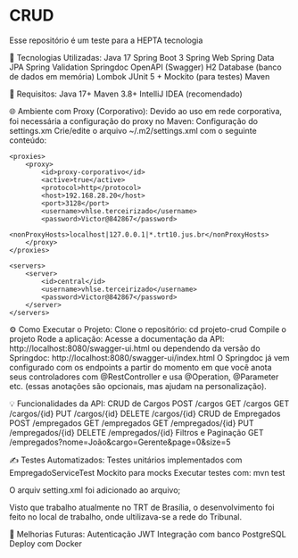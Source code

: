 # CRUD
Esse repositório é um teste para a HEPTA tecnologia

🚀 Tecnologias Utilizadas:
Java 17
Spring Boot 3
Spring Web
Spring Data JPA
Spring Validation
Springdoc OpenAPI (Swagger)
H2 Database (banco de dados em memória)
Lombok
JUnit 5 + Mockito (para testes)
Maven

📝 Requisitos:
Java 17+
Maven 3.8+
IntelliJ IDEA (recomendado)

🌐 Ambiente com Proxy (Corporativo):
Devido ao uso em rede corporativa, foi necessária a configuração do proxy no Maven:
Configuração do settings.xm
Crie/edite o arquivo ~/.m2/settings.xml com o seguinte conteúdo:

<?xml version="1.0"?>
<settings xmlns="http://maven.apache.org/SETTINGS/1.0.0"
         xmlns:xsi="http://www.w3.org/2001/XMLSchema-instance"
         xsi:schemaLocation="http://maven.apache.org/SETTINGS/1.0.0 https://maven.apache.org/xsd/settings-1.0.0.xsd">

    <proxies>
        <proxy>
            <id>proxy-corporativo</id>
            <active>true</active>
            <protocol>http</protocol>
            <host>192.168.28.20</host>
            <port>3128</port>
            <username>vhlse.terceirizado</username>
            <password>Victor@842867</password>
            <nonProxyHosts>localhost|127.0.0.1|*.trt10.jus.br</nonProxyHosts>
        </proxy>
    </proxies>

    <servers>
        <server>
            <id>central</id>
            <username>vhlse.terceirizado</username>
            <password>Victor@842867</password>
        </server>
    </servers>
</settings>

⚙️ Como Executar o Projeto:
Clone o repositório:
cd projeto-crud
Compile o projeto
Rode a aplicação:
Acesse a documentação da API: http://localhost:8080/swagger-ui.html ou dependendo da versão do Springdoc: http://localhost:8080/swagger-ui/index.html
O Springdoc já vem configurado com os endpoints a partir do momento em que você anota seus controladores com @RestController e usa @Operation, @Parameter etc. (essas anotações são opcionais, mas ajudam na personalização).


💡 Funcionalidades da API:
CRUD de Cargos
POST /cargos
GET /cargos
GET /cargos/{id}
PUT /cargos/{id}
DELETE /cargos/{id}
CRUD de Empregados
POST /empregados
GET /empregados
GET /empregados/{id}
PUT /empregados/{id}
DELETE /empregados/{id}
Filtros e Paginação
GET /empregados?nome=João&cargo=Gerente&page=0&size=5

✍️ Testes Automatizados:
Testes unitários implementados com
EmpregadoServiceTest
Mockito para mocks
Executar testes com: mvn test

O arquiv setting.xml foi adicionado ao arquivo;

Visto que trabalho atualmente no TRT de Brasília, o desenvolvimento foi feito no local de trabalho, onde ultilizava-se a rede do Tribunal. 

🚧 Melhorias Futuras:
Autenticação JWT
Integração com banco PostgreSQL
Deploy com Docker
